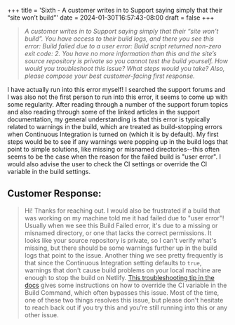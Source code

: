 +++
title = 'Sixth - A customer writes in to Support saying simply that their “site won’t build”'
date = 2024-01-30T16:57:43-08:00
draft = false
+++
> _A customer writes in to Support saying simply that their “site won’t build”. You have access to their build logs, and there you see this error: Build failed due to a user error: Build script returned non-zero exit code: 2. You have no more information than this and the site’s source repository is private so you cannot test the build yourself. How would you troubleshoot this issue? What steps would you take? Also, please compose your best customer-facing first response._

I have actually run into this error myself! I searched the support forums and I was also not the first person to run into this error, it seems to come up with some regularity. After reading through a number of the support forum topics and also reading through some of the linked articles in the support documentation, my general understanding is that this error is typically related to warnings in the build, which are treated as build-stopping errors when Continuous Integration is turned on (which it is by default). My first steps would be to see if any warnings were popping up in the build logs that point to simple solutions, like missing or misnamed directories--this often seems to be the case when the reason for the failed build is "user error". I would also advise the user to check the CI settings or override the CI variable in the build settings.

## Customer Response:

> Hi! Thanks for reaching out. I would also be frustrated if a build that was working on my machine told me it had failed due to "user error"! Usually when we see this Build Failed error, it's due to a missing or misnamed directory, or one that lacks the correct permissions. It looks like your source repository is private, so I can't verify what's missing, but there should be some warnings further up in the build logs that point to the issue. Another thing we see pretty frequently is that since the Continuous Integration setting defaults to `true`, warnings that don't cause build problems on your local machine are enough to stop the build on Netlify. [This troubleshooting tip in the docs](https://docs.netlify.com/configure-builds/troubleshooting-tips/#build-fails-on-warning-message) gives some instructions on how to override the CI variable in the Build Command, which often bypasses this issue. Most of the time, one of these two things resolves this issue, but please don't hesitate to reach back out if you try this and you're still running into this or any other issue.